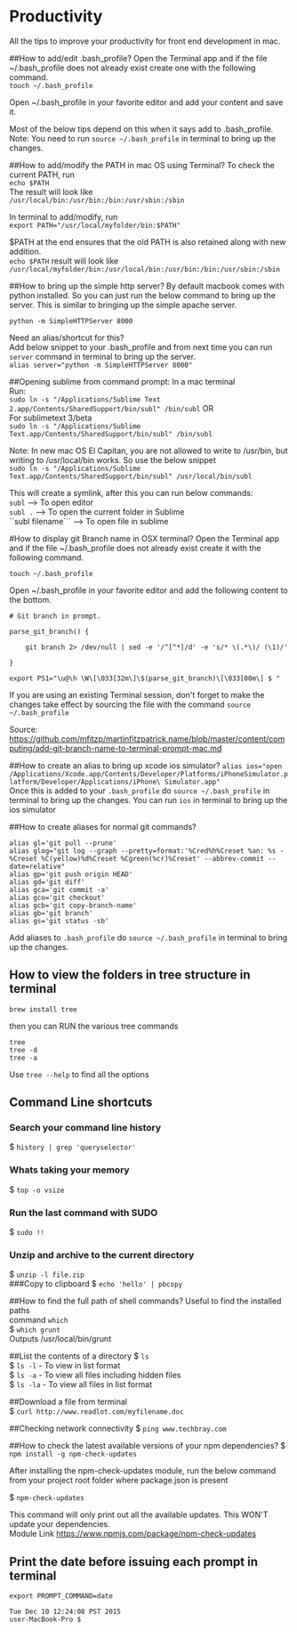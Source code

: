 Productivity
============

All the tips to improve your productivity for front end development in mac.

##How to add/edit .bash_profile?
Open the Terminal app and if the file ~/.bash_profile does not already exist create one with the following command.  
```touch ~/.bash_profile```

Open ~/.bash_profile in your favorite editor and add your content and save it.

Most of the below tips depend on this when it says add to .bash_profile.  
Note: You need to run ```source ~/.bash_profile``` in terminal to bring up the changes.

##How to add/modify the PATH in mac OS using Terminal?
To check the current PATH, run  
``` echo $PATH ```  
The result will look like    
``` /usr/local/bin:/usr/bin:/bin:/usr/sbin:/sbin ```  

In terminal to add/modify, run  
``` export PATH="/usr/local/myfolder/bin:$PATH" ```   

$PATH at the end ensures that the old PATH is also retained along with new addition.   
``` echo $PATH ``` result will look like ``` /usr/local/myfolder/bin:/usr/local/bin:/usr/bin:/bin:/usr/sbin:/sbin ```  

##How to bring up the simple http server?
By default macbook comes with python installed. So you can just run the below command to bring up the server. This is similar to bringing up the simple apache server.

```python -m SimpleHTTPServer 8000```

Need an alias/shortcut for this?  
Add below snippet to your .bash_profile and from next time you can run ```server``` command in terminal to bring up the server.  
```alias server="python -m SimpleHTTPServer 8000"```

##Opening sublime from command prompt:
In a mac terminal  
Run:  
```sudo ln -s "/Applications/Sublime Text 2.app/Contents/SharedSupport/bin/subl" /bin/subl``` 
OR   
For sublimetext 3/beta   
```sudo ln -s "/Applications/Sublime Text.app/Contents/SharedSupport/bin/subl" /bin/subl```

Note: In new mac OS El Capitan, you are not allowed to write to /usr/bin, but writing to /usr/local/bin works. So use the below snippet  
```sudo ln -s "/Applications/Sublime Text.app/Contents/SharedSupport/bin/subl" /usr/local/bin/subl```

This will create a symlink, after this you can run below commands:  
 ```subl``` --> To open editor  
 ```subl .``` --> To open the current folder in Sublime  
 ``subl filename``` --> To open file in sublime  

#How to display git Branch name in OSX terminal?
Open the Terminal app and if the file ~/.bash_profile does not already exist create it with the following command.

```touch ~/.bash_profile```


Open ~/.bash_profile in your favorite editor and add the following content to the bottom.
```
# Git branch in prompt.

parse_git_branch() {

    git branch 2> /dev/null | sed -e '/^[^*]/d' -e 's/* \(.*\)/ (\1)/'

}

export PS1="\u@\h \W\[\033[32m\]\$(parse_git_branch)\[\033[00m\] $ "
```

If you are using an existing Terminal session, don't forget to make the changes take effect by sourcing the file with the command 
```source ~/.bash_profile```

Source: https://github.com/mfitzp/martinfitzpatrick.name/blob/master/content/computing/add-git-branch-name-to-terminal-prompt-mac.md

##How to create an alias to bring up xcode ios simulator?
```alias ios="open /Applications/Xcode.app/Contents/Developer/Platforms/iPhoneSimulator.platform/Developer/Applications/iPhone\ Simulator.app"```  
Once this is added to your ```.bash_profile``` do ```source ~/.bash_profile``` in terminal to bring up the changes.
You can run ```ios``` in terminal to bring up the ios simulator

##How to create aliases for normal git commands?
```
alias gl='git pull --prune'  
alias glog="git log --graph --pretty=format:'%Cred%h%Creset %an: %s - %Creset %C(yellow)%d%Creset %Cgreen(%cr)%Creset' --abbrev-commit --date=relative"  
alias gp='git push origin HEAD'  
alias gd='git diff'  
alias gca='git commit -a'  
alias gco='git checkout'  
alias gcb='git copy-branch-name'  
alias gb='git branch'  
alias gs='git status -sb'  
```
Add aliases to ```.bash_profile``` do ```source ~/.bash_profile``` in terminal to bring up the changes.

## How to view the folders in tree structure in terminal
```
brew install tree
```

then you can RUN the various tree commands

```
tree
tree -d
tree -a 
```
Use ```tree --help``` to find all the options

## Command Line shortcuts
### Search your command line history
$ ```history | grep 'queryselector' ```  
### Whats taking your memory
$ ```top -o vsize```  
### Run the last command with SUDO
$ ```sudo !!```  
### Unzip and archive to the current directory
$ ```unzip -l file.zip```    
###Copy to clipboard
$ ```echo 'hello' | pbcopy```  

##How to find the full path of shell commands?
Useful to find the installed paths  
command ```which```  
$ ```which grunt```  
Outputs /usr/local/bin/grunt

##List the contents of a directory
$ ```ls```  
$ ```ls -l```  - To view in list format  
$ ```ls -a```  - To view all files including hidden files  
$ ```ls -la``` - To view all files in list format  

##Download a file from terminal  
$ ```curl http://www.readlot.com/myfilename.doc``` 

##Checking network connectivity
$ ```ping www.techbray.com```

##How to check the latest available versions of your npm dependencies?
$ ```npm install -g npm-check-updates```  

After installing the npm-check-updates module, run the below command from your project root folder where package.json is present  

$ ```npm-check-updates```

This command will only print out all the available updates. This WON'T update your dependencies.  
Module Link https://www.npmjs.com/package/npm-check-updates

## Print the date before issuing each prompt in terminal

```export PROMPT_COMMAND=date```

```
Tue Dec 10 12:24:08 PST 2015  
user-MacBook-Pro $ 
```


